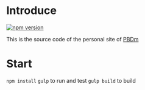 # Introduce

[![npm version](https://badge.fury.io/js/pbdm.cc.svg)](npm-url)

This is the source code of the personal site of [PBDm](http://pbdm.cc)

# Start
`npm install`
`gulp` to run and test
`gulp build` to build